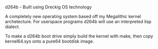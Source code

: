 d264b - Built using Dreckig OS technology

A completely new operating system based off my Megalithic kernel archetecture.
For userspace programs d264b will use an interpreted lisp dialect.

To make a d264b boot drive simply build the kernel with make, then copy kernel64.sys onto a pure64 bootdisk image.